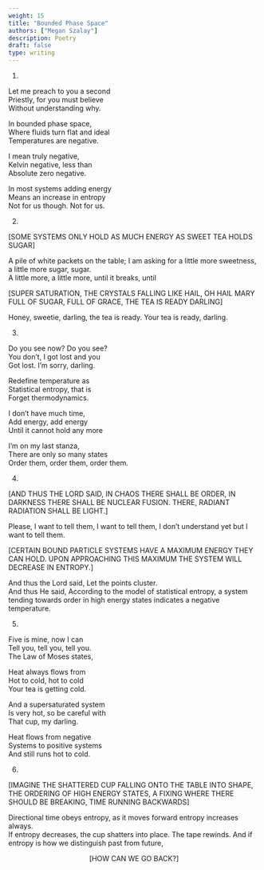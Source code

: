 ```yaml
---
weight: 15
title: "Bounded Phase Space"
authors: ["Megan Szalay"]
description: Poetry
draft: false
type: writing
---
```


1.

Let me preach to you a second  
Priestly, for you must believe  
Without understanding why.

In bounded phase space,  
Where fluids turn flat and ideal  
Temperatures are negative.

I mean truly negative,  
Kelvin negative, less than  
Absolute zero negative.

In most systems adding energy  
Means an increase in entropy  
Not for us though. Not for us.

2.

[SOME SYSTEMS ONLY HOLD AS MUCH ENERGY AS SWEET TEA HOLDS SUGAR]

A pile of white packets on the table; I am asking for a little more sweetness, a little more sugar, sugar.  
A little more, a little more, until it breaks, until

[SUPER SATURATION, THE CRYSTALS FALLING LIKE HAIL, OH HAIL MARY FULL OF SUGAR, FULL OF GRACE, THE TEA IS READY DARLING]

Honey, sweetie, darling, the tea is ready. Your tea is ready, darling.

3.

Do you see now? Do you see?  
You don’t, I got lost and you  
Got lost. I’m sorry, darling.

Redefine temperature as  
Statistical entropy, that is  
Forget thermodynamics.

I don’t have much time,  
Add energy, add energy  
Until it cannot hold any more

I’m on my last stanza,  
There are only so many states  
Order them, order them, order them.

4.

[AND THUS THE LORD SAID, IN CHAOS THERE SHALL BE ORDER, IN DARKNESS THERE SHALL BE NUCLEAR FUSION. THERE, RADIANT RADIATION SHALL BE LIGHT.]

Please, I want to tell them, I want to tell them, I don’t understand yet but I want to tell them.

[CERTAIN BOUND PARTICLE SYSTEMS HAVE A MAXIMUM ENERGY THEY CAN HOLD. UPON APPROACHING THIS MAXIMUM THE SYSTEM WILL DECREASE IN ENTROPY.]

And thus the Lord said, Let the points cluster.  
And thus He said, According to the model of statistical entropy, a system tending towards order in high energy states indicates a negative temperature.

5.

Five is mine, now I can  
Tell you, tell you, tell you.  
The Law of Moses states,

Heat always flows from  
Hot to cold, hot to cold  
Your tea is getting cold.

And a supersaturated system  
Is very hot, so be careful with  
That cup, my darling.

Heat flows from negative  
Systems to positive systems  
And still runs hot to cold.

6.

[IMAGINE THE SHATTERED CUP FALLING ONTO THE TABLE INTO SHAPE, THE ORDERING OF HIGH ENERGY STATES, A FIXING WHERE THERE SHOULD BE BREAKING, TIME RUNNING BACKWARDS]

Directional time obeys entropy, as it moves forward entropy increases always.  
If entropy decreases, the cup shatters into place. The tape rewinds. And if entropy is how we distinguish past from future,

<center> [HOW CAN WE GO BACK?] </center>


